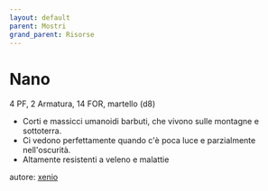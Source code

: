 ```yaml
---
layout: default
parent: Mostri
grand_parent: Risorse
---
```


# Nano
4 PF, 2 Armatura, 14 FOR, martello (d8) 
- Corti e massicci umanoidi barbuti, che vivono sulle montagne e sottoterra. 
- Ci vedono perfettamente quando c'è poca luce e parzialmente nell'oscurità.  
- Altamente resistenti a veleno e malattie

autore: [xenio](https://xenioinabottle.blogspot.com)
